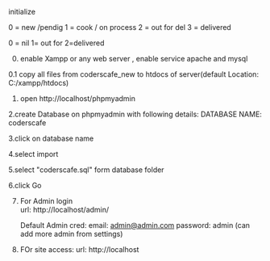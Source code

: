 initialize

0 = new /pendig
1 = cook / on process
2 = out for del
3 = delivered


0 = nil
1= out for
2=delivered

0. enable Xampp or any web server , enable service apache and mysql

0.1 copy all files from coderscafe_new to htdocs of server(default Location: C:/xampp/htdocs)

1. open  http://localhost/phpmyadmin

2.create Database on phpmyadmin with following details:
    DATABASE NAME: coderscafe

3.click on database name

4.select import

5.select "coderscafe.sql" form database folder

6.click Go

7. For Admin login  
    url: http://localhost/admin/

    Default Admin cred:
        email: admin@admin.com
        password: admin
        (can add more admin from settings)

8. FOr site access:
    url: http://localhost